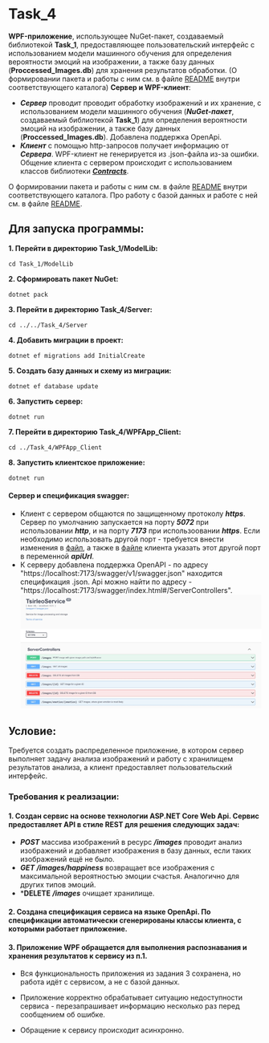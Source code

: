 # **Task_4**
**WPF-приложение**, использующее NuGet-пакет, создаваемый библиотекой **Task_1**, предоставляющее пользовательский интерфейс с использованием модели машинного обучения для определения вероятности эмоций на изображении, а также базу данных (**Proccessed_Images.db**) для хранения результатов обработки. (О формировании пакета и работы с ним см. в файле [README](https://github.com/tsirleo/Lab_DotNET/blob/master/Task_1/README.md) внутри соответствующего каталога)
**Сервер и WPF-клиент**:
- ***Сервер*** проводит проводит обработку изображений и их хранение, с использованием модели машинного обучения (***NuGet-пакет***, создаваемый библиотекой **Task_1**) для определения вероятности эмоций на изображении, а также базу данных (**Proccessed_Images.db**). Добавлена поддержка OpenApi.
- ***Клиент*** с помощью http-запросов получает информацию от ***Сервера***. WPF-клиент не генерируется из .json-файла из-за ошибки. Общение клиента с сервером происходит с использованием классов библиотеки [***Contracts***](https://github.com/tsirleo/Lab_DotNET/blob/master/Task_4/Contracts/DatabaseClasses.cs).

О формировании пакета и работы с ним см. в файле [README](https://github.com/tsirleo/Lab_DotNET/blob/master/Task_1/README.md) внутри соответствующего каталога.
Про работу с базой данных и работе с ней см. в файле [README](https://github.com/tsirleo/Lab_DotNET/blob/master/Task_3/README.md).

## **Для запуска программы:** 
**1. Перейти в директорию Task_1/ModelLib:**
```
cd Task_1/ModelLib
```
**2. Сформировать пакет NuGet:**
```
dotnet pack
```
**3. Перейти в директорию Task_4/Server:**
```
cd ../../Task_4/Server
```
**4. Добавить миграции в проект:**
```
dotnet ef migrations add InitialCreate
```
**5. Создать базу данных и схему из миграции:**
```
dotnet ef database update
```
**6. Запустить сервер:**
```
dotnet run
```
**7. Перейти в директорию Task_4/WPFApp_Client:**
```
cd ../Task_4/WPFApp_Client
```
**8. Запустить клиентское приложение:**
```
dotnet run
```
#### Сервер и спецификация swagger:
- Клиент с сервером общаются по защищенному протоколу ***https***. Сервер по умолчанию запускается на порту ***5072*** при использовании ***http***, и на порту ***7173*** при использоовании ***https***. Если необходимо использовать другой порт - требуется внести изменения в [файл](https://github.com/tsirleo/Lab_DotNET/blob/master/Task_4/Server/Properties/launchSettings.json), а также в [файле](https://github.com/tsirleo/Lab_DotNET/blob/master/Task_4/WPFApp_Client/MainWindow.xaml.cs) клиента указать этот другой порт в переменной ***apiUrl***.
- К серверу добавлена поддержка OpenAPI - по адресу "https://localhost:7173/swagger/v1/swagger.json" находится спецификация .json. Api можно найти по адресу - "https://localhost:7173/swagger/index.html#/ServerControllers".
![image info](./api.jpg)

## **Условие:** 
Требуется создать распределенное приложение, в котором сервер выполняет задачу анализа изображений  и работу с хранилищем результатов анализа, а клиент предоставляет пользовательский интерфейс.

### **Требования к реализации:** 
#### 1. Создан сервис на основе технологии ASP.NET Core Web Api. Сервис предоставляет API в стиле REST для решения следующих задач: 
- ***POST*** массива изображений в ресурс ***/images*** проводит анализ изображений и добавляет изображения в базу данных, если таких изображений ещё не было.
- ***GET*** ***/images/happiness*** возвращает все изображения с максимальной вероятностью эмоции счастья. Аналогично для других типов эмоций.
- ***DELETE** ***/images*** очищает хранилище.
#### 2. Создана спецификация сервиса на языке OpenApi. По спецификации автоматически сгенерированы классы клиента, с которыми работает приложение.
#### 3. Приложение WPF обращается для выполнения распознавания и хранения результатов к сервису из п.1.
-  Вся функциональность приложения из задания 3 сохранена, но работа идёт с сервисом, а не с базой данных. 

- Приложение корректно обрабатывает ситуацию недоступности сервиса - перезапрашивает информацию несколько раз перед сообщением об ошибке. 

- Обращение к сервису происходит асинхронно. 